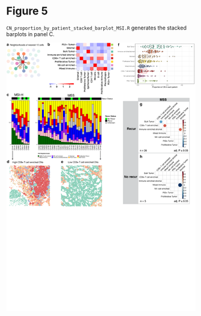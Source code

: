 # Figure 5

`CN_proportion_by_patient_stacked_barplot_MSI.R` generates the stacked barplots in panel C.

![Figure 5](Figure_5.png)